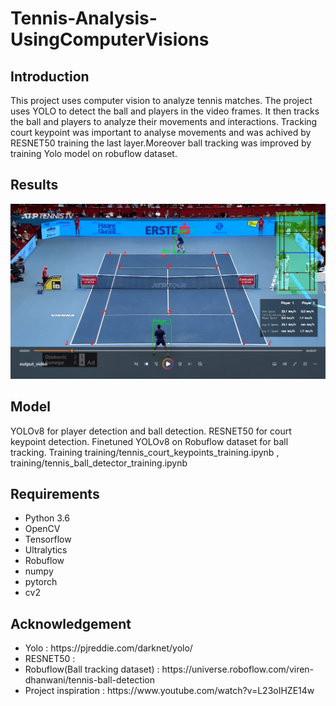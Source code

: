 # Tennis-Analysis-UsingComputerVisions

## Introduction
This project uses computer vision to analyze tennis matches. The project uses YOLO to detect the ball and players in the video frames. It then tracks the ball and players to analyze their movements and interactions. Tracking court keypoint was important to analyse movements and was achived by RESNET50 training the last layer.Moreover ball tracking was improved by training Yolo model on robuflow dataset.

## Results
![Screenshot](Screenshot.png)

## Model
YOLOv8 for player detection and ball detection. RESNET50 for court keypoint detection. Finetuned YOLOv8 on Robuflow dataset for ball tracking.
Training training/tennis_court_keypoints_training.ipynb , training/tennis_ball_detector_training.ipynb

## Requirements
<ul>
    <li>Python 3.6</li>
    <li>OpenCV</li>
    <li>Tensorflow</li>
    <li>Ultralytics</li>
    <li>Robuflow</li>
    <li>numpy</li>
    <li>pytorch</li>
    <li>cv2</li>
</ul>

## Acknowledgement
<ul>
    <li>Yolo : https://pjreddie.com/darknet/yolo/</li>
    <li>RESNET50 : </li>
    <li>Robuflow(Ball tracking dataset) : https://universe.roboflow.com/viren-dhanwani/tennis-ball-detection</li>
    <li>Project inspiration : https://www.youtube.com/watch?v=L23oIHZE14w</li>
</ul>

